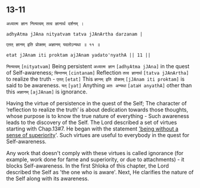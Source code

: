 ## <a name='_11_1'></a>13-11


```shloka-sa
अध्यात्म ज्ञान नित्यत्वम् तत्व ज्ञानार्थ दर्शनम् ।
```
```shloka-sa-hk
adhyAtma jJAna nityatvam tatva jJAnArtha darzanam |
```
```shloka-sa
एतत् ज्ञानम् इति प्रोक्तम् अज्ञानम् यदतोऽन्यथा ॥ ११ ॥
```
```shloka-sa-hk
etat jJAnam iti proktam ajJAnam yadato'nyathA || 11 ||
```

`नित्यत्वम्` `[nityatvam]` Being persistent `अध्यात्म ज्ञान` `[adhyAtma jJAna]` in the quest of Self-awareness; `चिन्तनम्` `[cintanam]` Reflection `तत्व ज्ञानार्थ` `[tatva jJAnArtha]` to realize the truth - `एतत्` `[etat]` This `ज्ञानम् इति प्रोक्तम्` `[jJAnam iti proktam]` is said to be awareness. `यत्` `[yat]` Anything `अतः अन्यथा` `[ataH anyathA]` other than this `अज्ञानम्` `[ajJAnam]` is ignorance.

Having the virtue of persistence in the quest of the Self; 
The character of ‘reflection to realize the truth’ is about dedication towards those thoughts, whose purpose is to know the true nature of everything - Such awareness leads to the discovery of the Self. 
The Lord described a set of virtues starting with Chap.13#7. He began with the statement ['being without a sense of superiority](virtues_amanitvam)'. Such virtues are useful to everybody in the quest for Self-awareness. 



Any work that doesn't comply with these virtues is called ignorance (for example, work done for fame and superiority, or due to attachments) - it blocks Self-awareness.
In the first Shloka of this chapter, the Lord described the Self as 'the one who is aware'. Next, He clarifies the nature of the Self along with its awareness.

